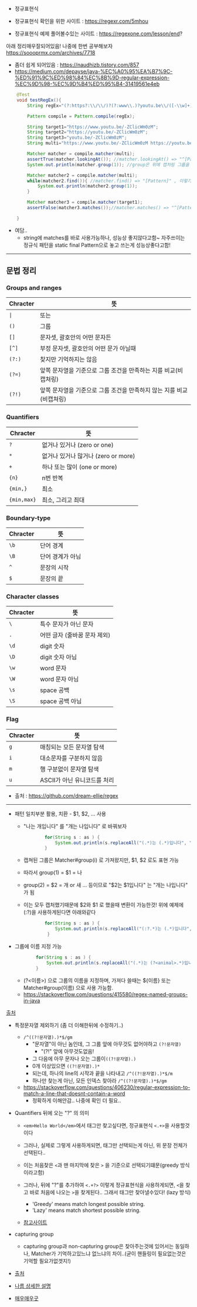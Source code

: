- 정규표현식

- 정규표현식 확인을 위한 사이트 : https://regexr.com/5mhou
- 정규표현식 예제 풀어볼수있는 사이트 : https://regexone.com/lesson/end?

아래 정리매우잘되어있음! 나중에 한번 공부해보자
https://soooprmx.com/archives/7718

- 좀더 쉽게 되어있음 : https://naudhizb.tistory.com/857
- https://medium.com/depayse/java-%EC%A0%95%EA%B7%9C-%ED%91%9C%ED%98%84%EC%8B%9D-regular-expression-%EC%9D%98-%EC%9D%B4%ED%95%B4-31419561e4eb

```java
    @Test
    void testRegEx(){
        String regEx="(?:https?:\\/\\/)?(?:www\\.)?youtu.be\\/([-\\w]+)"; // (?:~~) 캡쳐안한다는뜻

        Pattern compile = Pattern.compile(regEx);

        String target1="https://www.youtu.be/-ZClicWm0zM";
        String target2="https://youtu.be/-ZClicWm0zM";
        String target3="youtu.be/-ZClicWm0zM";
        String multi="https://www.youtu.be/-ZClicWm0zM https://youtu.be/-sdfzM youtu.be/-ccccM";

        Matcher matcher = compile.matcher(multi);
        assertTrue(matcher.lookingAt()); //matcher.lookingAt() => "^[Pattern]" , 앞에가 일치해야하기 때문에 하나만나옴!
        System.out.println(matcher.group(1)); //group은 위에 캡처링 그룹을 의미.. 0번 index는 해당 문자열 전체를 의미하고, 1번 index 부터는 캡처링 그룹된것들

        Matcher matcher2 = compile.matcher(multi);
        while(matcher2.find()){ //matcher.find() => "[Pattern]" , 이렇기때문에 find는 패턴이 일치하는게 여러개 나올수있음! 그래서 find 호출하면 다음 일치하는걸로 넘어간다!
            System.out.println(matcher2.group(1));
        }

        Matcher matcher3 = compile.matcher(target1);
        assertFalse(matcher3.matches());//matcher.matches() => "^[Pattern]$" , 앞에서 뒤까지 모두 일치해야하니깐 하나밖에 안나온다고 생각해서 그런지 다음 일치하는걸로 넘어가는 find와 같이 while문 돌리면 무한루프..(위 lookingAt도 마찬가지)

    }


```
- 여담..
  - string에 matches를 바로 사용가능하나, 성능상 좋지않다고함~ 자주쓰이는 정규식 패턴을 static final Pattern으로 놓고 쓰는게 성능상좋다고함!

---

## 문법 정리

### Groups and ranges

| Chracter | 뜻                                     |
| -------- | -------------------------------------- |
| `\|`     | 또는                                   |
| `()`     | 그룹                                   |
| `[]`     | 문자셋, 괄호안의 어떤 문자든           |
| `[^]`    | 부정 문자셋, 괄호안의 어떤 문가 아닐때 |
| `(?:)`   | 찾지만 기억하지는 않음                 |
| `(?=)`   | 앞쪽 문자열을 기준으로 그룹 조건을 만족하는 지를 비교(비캡쳐링)   |
| `(?!)`   | 앞쪽 문자열을 기준으로 그룹 조건을 만족하지 않는 지를 비교(비캡쳐링) |

### Quantifiers

| Chracter    | 뜻                                  |
| ----------- | ----------------------------------- |
| `?`         | 없거나 있거나 (zero or one)         |
| `*`         | 없거나 있거나 많거나 (zero or more) |
| `+`         | 하나 또는 많이 (one or more)        |
| `{n}`       | n번 반복                            |
| `{min,}`    | 최소                                |
| `{min,max}` | 최소, 그리고 최대                   |

### Boundary-type

| Chracter | 뜻               |
| -------- | ---------------- |
| `\b`     | 단어 경계        |
| `\B`     | 단어 경계가 아님 |
| `^`      | 문장의 시작      |
| `$`      | 문장의 끝        |

### Character classes

| Chracter | 뜻                           |
| -------- | ---------------------------- |
| `\`      | 특수 문자가 아닌 문자        |
| `.`      | 어떤 글자 (줄바꿈 문자 제외) |
| `\d`     | digit 숫자                   |
| `\D`     | digit 숫자 아님              |
| `\w`     | word 문자                    |
| `\W`     | word 문자 아님               |
| `\s`     | space 공백                   |
| `\S`     | space 공백 아님              |


### Flag
| Chracter | 뜻                           |
| -------- | ---------------------------- |
| `g`      | 매칭되는 모든 문자열 탐색        |
| `i`      | 대소문자를 구분하지 않음 |
| `m`     | 행 구분없이 문자열 탐색          |
| `u`     | ASCII가 아닌 유니코드를 처리       |


- 출처 : https://github.com/dream-ellie/regex


--- 


- 패턴 일치부분 활용, 치환 - $1, $2, ... 사용

  - "나는 개입니다" 를 "개는 나입니다" 로 바꿔보자
    ```java
            for(String s : as ) {
                System.out.println(s.replaceAll("(.*)는 (.*)입니다", "$2는 $1입니다"));
            }
    ```

  - 캡쳐된 그룹은 Matcher#group(i) 로 가져왔지만, $1, $2 로도 표현 가능
  - 따라서 group(1) = $1 = 나 
  - group(2) = $2 = 개 or 새 ... 등이므로 "$2는 $1입니다" 는 "개는 나입니다" 가 됨
  - 이는 모두 캡처했기때문에 $2와 $1 로 했을때 변환이 가능한것! 위에 예제에 (:?)을 사용하게된다면 아래와같다
    ```java
            for(String s : as ) {
                System.out.println(s.replaceAll("(:?.*)는 (.*)입니다", "$2는 $1입니다")); // $2는 개입니다
             }
    ```

- 그룹에 이름 지정 가능
    ```java
            for(String s : as ) {
                System.out.println(s.replaceAll("(.*)는 (?<animal>.*)입니다", "${animal}는 $1입니다"));
            }
    ```

  - (?<이름>) 으로 그룹의 이름을 지정하며, 가져다 쓸때는 ${이름} 또는 Matcher#group(이름) 으로 사용 가능함.
  - https://stackoverflow.com/questions/415580/regex-named-groups-in-java

[출처](https://dogcowking.tistory.com/230) 

- 특정문자열 제외하기 (좀 더 이해한뒤에 수정하기..)
  - `/^((?!문자열).)*$/gm`
    - "문자열"이 아닌 놈인데, 그 그룹 앞에 아무것도 없어야하고 `(?!문자열)`
      - "(?!" 앞에 아무것도없음!
    - 그 다음에 아무 문자나 오는 그룹이`((?!문자열).)`
    - 0개 이상있으면 `((?!문자열).)*`
    - 되는데, 하나의 line의 시작과 끝을 나타내고 `/^((?!문자열).)*$/m`
    - 하나만 찾는게 아닌, 모든 인덱스 찾아라 `/^((?!문자열).)*$/gm`
  - https://stackoverflow.com/questions/406230/regular-expression-to-match-a-line-that-doesnt-contain-a-word
    - 정확하게 이해안감.. 나중에 확인 더 필요..

- Quantifiers 뒤에 오는 "?" 의 의미
  - `<em>Hello World</em>`에서 태그만 찾고싶다면, 정규표현식 `<.+>`을 사용할것이다
  - 그러나, 실제로 그렇게 사용하게되면, 태그만 선택되는게 아닌, 위 문장 전체가 선택된다..
  - 이는 처음찾은 `<`과 맨 마지막에 찾은 `>` 을 기준으로 선택되기떄문(greedy 방식이라고함)
  - 그러나, 뒤에 "?"를 추가하여 `<.+?>` 이렇게 정규표현식을 사용하게되면, `<`을 찾고 바로 처음에 나오는 `>`을 찾게된다.. 그래서 태그만 찾아낼수있다! (lazy 방식)
    - 'Greedy' means match longest possible string.
    - 'Lazy' means match shortest possible string.
  
  - [참고사이트](https://stackoverflow.com/questions/2301285/what-do-lazy-and-greedy-mean-in-the-context-of-regular-expressions)

- capturing group
  - capturing group과 non-capturing group은 찾아주는것에 있어서는 동일하나, Matcher가 기억하고있느냐 없느냐의 차이..(굳이 핸들링이 필요없는것은 기억할 필요가없겟지!)
- [출처](https://blog.rhostem.com/posts/2018-11-11-regex-capture-group)

- [나름 상세한 설명](https://gocoding.tistory.com/93)

- [매우매우굿](https://velog.io/@koseungbin/%EC%A0%95%EA%B7%9C-%ED%91%9C%ED%98%84%EC%8B%9D)